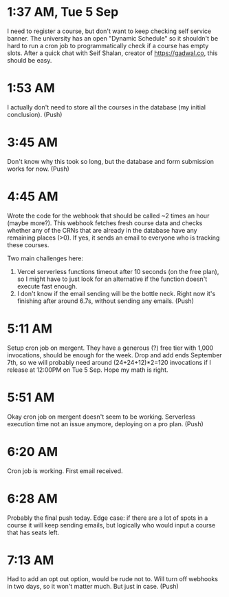 # 1:37 AM, Tue 5 Sep

I need to register a course, but don't want to keep checking self service banner. The university has an open "Dynamic Schedule" so it shouldn't be hard to run a cron job to programmatically check if a course has empty slots. After a quick chat with Seif Shalan, creator of https://gadwal.co, this should be easy.

# 1:53 AM

I actually don't need to store all the courses in the database (my initial conclusion). (Push)

# 3:45 AM

Don't know why this took so long, but the database and form submission works for now. (Push)

# 4:45 AM

Wrote the code for the webhook that should be called ~2 times an hour (maybe more?). This webhook fetches fresh course data and checks whether any of the CRNs that are already in the database have any remaining places (>0). If yes, it sends an email to everyone who is tracking these courses.

Two main challenges here:

1. Vercel serverless functions timeout after 10 seconds (on the free plan), so I might have to just look for an alternative if the function doesn't execute fast enough.
2. I don't know if the email sending will be the bottle neck. Right now it's finishing after around 6.7s, without sending any emails.
   (Push)

# 5:11 AM

Setup cron job on mergent. They have a generous (?) free tier with 1,000 invocations, should be enough for the week. Drop and add ends September 7th, so we will probably need around (24+24+12)\*2=120 invocations if I release at 12:00PM on Tue 5 Sep. Hope my math is right.

# 5:51 AM

Okay cron job on mergent doesn't seem to be working. Serverless execution time not an issue anymore, deploying on a pro plan. (Push)

# 6:20 AM

Cron job is working. First email received.

# 6:28 AM

Probably the final push today. Edge case: if there are a lot of spots in a course it will keep sending emails, but logically who would input a course that has seats left.

# 7:13 AM

Had to add an opt out option, would be rude not to. Will turn off webhooks in two days, so it won't matter much. But just in case. (Push)